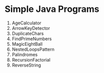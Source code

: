 # Simple Java Programs

1. AgeCalculator
2. ArrowKeyDetector
3. DuplicateChars
4. FindPrimeNumbers
5. MagicEightBall
6. NestedLoopsPattern
7. Palindromes
8. RecursionFactorial
9. ReverseString
